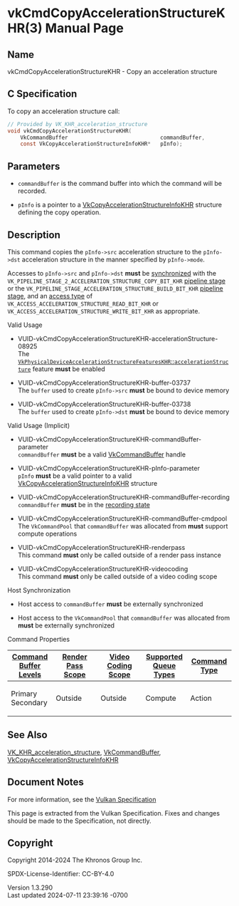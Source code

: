 # vkCmdCopyAccelerationStructureKHR(3) Manual Page

## Name

vkCmdCopyAccelerationStructureKHR - Copy an acceleration structure



## <a href="#_c_specification" class="anchor"></a>C Specification

To copy an acceleration structure call:

``` c
// Provided by VK_KHR_acceleration_structure
void vkCmdCopyAccelerationStructureKHR(
    VkCommandBuffer                             commandBuffer,
    const VkCopyAccelerationStructureInfoKHR*   pInfo);
```

## <a href="#_parameters" class="anchor"></a>Parameters

- `commandBuffer` is the command buffer into which the command will be
  recorded.

- `pInfo` is a pointer to a
  [VkCopyAccelerationStructureInfoKHR](https://registry.khronos.org/vulkan/specs/1.3-extensions/man/html/VkCopyAccelerationStructureInfoKHR.html)
  structure defining the copy operation.

## <a href="#_description" class="anchor"></a>Description

This command copies the `pInfo->src` acceleration structure to the
`pInfo->dst` acceleration structure in the manner specified by
`pInfo->mode`.

Accesses to `pInfo->src` and `pInfo->dst` **must** be <a
href="https://registry.khronos.org/vulkan/specs/1.3-extensions/html/vkspec.html#synchronization-dependencies"
target="_blank" rel="noopener">synchronized</a> with the
`VK_PIPELINE_STAGE_2_ACCELERATION_STRUCTURE_COPY_BIT_KHR` <a
href="https://registry.khronos.org/vulkan/specs/1.3-extensions/html/vkspec.html#synchronization-pipeline-stages"
target="_blank" rel="noopener">pipeline stage</a> or the
`VK_PIPELINE_STAGE_ACCELERATION_STRUCTURE_BUILD_BIT_KHR` <a
href="https://registry.khronos.org/vulkan/specs/1.3-extensions/html/vkspec.html#synchronization-pipeline-stages"
target="_blank" rel="noopener">pipeline stage</a>, and an <a
href="https://registry.khronos.org/vulkan/specs/1.3-extensions/html/vkspec.html#synchronization-access-types"
target="_blank" rel="noopener">access type</a> of
`VK_ACCESS_ACCELERATION_STRUCTURE_READ_BIT_KHR` or
`VK_ACCESS_ACCELERATION_STRUCTURE_WRITE_BIT_KHR` as appropriate.

Valid Usage

- <a
  href="#VUID-vkCmdCopyAccelerationStructureKHR-accelerationStructure-08925"
  id="VUID-vkCmdCopyAccelerationStructureKHR-accelerationStructure-08925"></a>
  VUID-vkCmdCopyAccelerationStructureKHR-accelerationStructure-08925  
  The <a
  href="https://registry.khronos.org/vulkan/specs/1.3-extensions/html/vkspec.html#features-accelerationStructure"
  target="_blank"
  rel="noopener"><code>VkPhysicalDeviceAccelerationStructureFeaturesKHR</code>::<code>accelerationStructure</code></a>
  feature **must** be enabled

- <a href="#VUID-vkCmdCopyAccelerationStructureKHR-buffer-03737"
  id="VUID-vkCmdCopyAccelerationStructureKHR-buffer-03737"></a>
  VUID-vkCmdCopyAccelerationStructureKHR-buffer-03737  
  The `buffer` used to create `pInfo->src` **must** be bound to device
  memory

- <a href="#VUID-vkCmdCopyAccelerationStructureKHR-buffer-03738"
  id="VUID-vkCmdCopyAccelerationStructureKHR-buffer-03738"></a>
  VUID-vkCmdCopyAccelerationStructureKHR-buffer-03738  
  The `buffer` used to create `pInfo->dst` **must** be bound to device
  memory

Valid Usage (Implicit)

- <a
  href="#VUID-vkCmdCopyAccelerationStructureKHR-commandBuffer-parameter"
  id="VUID-vkCmdCopyAccelerationStructureKHR-commandBuffer-parameter"></a>
  VUID-vkCmdCopyAccelerationStructureKHR-commandBuffer-parameter  
  `commandBuffer` **must** be a valid
  [VkCommandBuffer](https://registry.khronos.org/vulkan/specs/1.3-extensions/man/html/VkCommandBuffer.html) handle

- <a href="#VUID-vkCmdCopyAccelerationStructureKHR-pInfo-parameter"
  id="VUID-vkCmdCopyAccelerationStructureKHR-pInfo-parameter"></a>
  VUID-vkCmdCopyAccelerationStructureKHR-pInfo-parameter  
  `pInfo` **must** be a valid pointer to a valid
  [VkCopyAccelerationStructureInfoKHR](https://registry.khronos.org/vulkan/specs/1.3-extensions/man/html/VkCopyAccelerationStructureInfoKHR.html)
  structure

- <a
  href="#VUID-vkCmdCopyAccelerationStructureKHR-commandBuffer-recording"
  id="VUID-vkCmdCopyAccelerationStructureKHR-commandBuffer-recording"></a>
  VUID-vkCmdCopyAccelerationStructureKHR-commandBuffer-recording  
  `commandBuffer` **must** be in the [recording
  state](#commandbuffers-lifecycle)

- <a href="#VUID-vkCmdCopyAccelerationStructureKHR-commandBuffer-cmdpool"
  id="VUID-vkCmdCopyAccelerationStructureKHR-commandBuffer-cmdpool"></a>
  VUID-vkCmdCopyAccelerationStructureKHR-commandBuffer-cmdpool  
  The `VkCommandPool` that `commandBuffer` was allocated from **must**
  support compute operations

- <a href="#VUID-vkCmdCopyAccelerationStructureKHR-renderpass"
  id="VUID-vkCmdCopyAccelerationStructureKHR-renderpass"></a>
  VUID-vkCmdCopyAccelerationStructureKHR-renderpass  
  This command **must** only be called outside of a render pass instance

- <a href="#VUID-vkCmdCopyAccelerationStructureKHR-videocoding"
  id="VUID-vkCmdCopyAccelerationStructureKHR-videocoding"></a>
  VUID-vkCmdCopyAccelerationStructureKHR-videocoding  
  This command **must** only be called outside of a video coding scope

Host Synchronization

- Host access to `commandBuffer` **must** be externally synchronized

- Host access to the `VkCommandPool` that `commandBuffer` was allocated
  from **must** be externally synchronized

Command Properties

<table class="tableblock frame-all grid-all stretch">
<colgroup>
<col style="width: 20%" />
<col style="width: 20%" />
<col style="width: 20%" />
<col style="width: 20%" />
<col style="width: 20%" />
</colgroup>
<thead>
<tr>
<th class="tableblock halign-left valign-top"><a
href="#VkCommandBufferLevel">Command Buffer Levels</a></th>
<th class="tableblock halign-left valign-top"><a
href="#vkCmdBeginRenderPass">Render Pass Scope</a></th>
<th class="tableblock halign-left valign-top"><a
href="#vkCmdBeginVideoCodingKHR">Video Coding Scope</a></th>
<th class="tableblock halign-left valign-top"><a
href="#VkQueueFlagBits">Supported Queue Types</a></th>
<th class="tableblock halign-left valign-top"><a
href="#fundamentals-queueoperation-command-types">Command Type</a></th>
</tr>
</thead>
<tbody>
<tr>
<td class="tableblock halign-left valign-top"><p>Primary<br />
Secondary</p></td>
<td class="tableblock halign-left valign-top"><p>Outside</p></td>
<td class="tableblock halign-left valign-top"><p>Outside</p></td>
<td class="tableblock halign-left valign-top"><p>Compute</p></td>
<td class="tableblock halign-left valign-top"><p>Action</p></td>
</tr>
</tbody>
</table>

## <a href="#_see_also" class="anchor"></a>See Also

[VK_KHR_acceleration_structure](https://registry.khronos.org/vulkan/specs/1.3-extensions/man/html/VK_KHR_acceleration_structure.html),
[VkCommandBuffer](https://registry.khronos.org/vulkan/specs/1.3-extensions/man/html/VkCommandBuffer.html),
[VkCopyAccelerationStructureInfoKHR](https://registry.khronos.org/vulkan/specs/1.3-extensions/man/html/VkCopyAccelerationStructureInfoKHR.html)

## <a href="#_document_notes" class="anchor"></a>Document Notes

For more information, see the <a
href="https://registry.khronos.org/vulkan/specs/1.3-extensions/html/vkspec.html#vkCmdCopyAccelerationStructureKHR"
target="_blank" rel="noopener">Vulkan Specification</a>

This page is extracted from the Vulkan Specification. Fixes and changes
should be made to the Specification, not directly.

## <a href="#_copyright" class="anchor"></a>Copyright

Copyright 2014-2024 The Khronos Group Inc.

SPDX-License-Identifier: CC-BY-4.0

Version 1.3.290  
Last updated 2024-07-11 23:39:16 -0700
